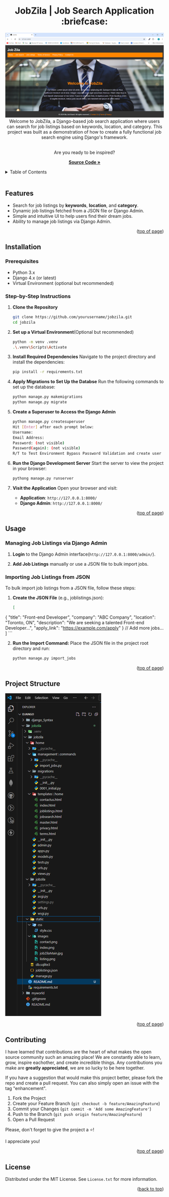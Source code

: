 <a id="readme-top"></a>

<h1 align='center'>JobZila | Job Search Application :briefcase:</h1>

<div align='center'>

<img src='/assets/images/main_readme.png' alt='Home page of JobZila'>
Welcome to JobZila, a Django-based job search application where users can search for job listings based on keywords, location, and category. This project was built as a demonstration of how to create a fully functional job search engine using Django's framework.

<br /> Are you ready to be inspired?

<a href='https://github.com/AmberForrester/Django/tree/main/jobzila'><strong>Source Code »</strong></a>
<br />
</div>



<details>
  <summary>Table of Contents</summary>
  <ol>
    <li><a href="#features">Features</a></li>
    <li><a href="#installation">Installation</a></li>
    <li><a href="#usage">Usage</a></li>
    <li><a href="#project-structure">Project Structure</a></li>
    <li><a href="#contributing">Contributing</a></li>
    <li><a href="#license">License</a></li>
  </ol>
</details>
<br />



## Features
- Search for job listings by **keywords**, **location**, and **category**.
- Dynamic job listings fetched from a JSON file or Django Admin.
- Simple and intuitive UI to help users find their dream jobs.
- Ability to manage job listings via Django Admin.

<p align="right">(<a href="#readme-top">top of page</a>)</p>



## Installation

### Prerequisites
- Python 3.x
- Django 4.x (or latest)
- Virtual Environment (optional but recommended)



### Step-by-Step Instructions

1. **Clone the Repository**
   ```bash
   git clone https://github.com/yourusername/jobzila.git
   cd jobzila
   ```

2. **Set up a Virtual Environment**(Optional but recommended)
    ```bash
    python -m venv .venv
    .\.venv\Scripts\Activate
    ```

3. **Install Required Dependencies** Navigate to the project directory and install the dependencies:
    ```bash
    pip install -r requirements.txt
    ```

4. **Apply Migrations to Set Up the Databse** Run the following commands to set up the database:
    ```bash
    python manage.py makemigrations
    python manage.py migrate
    ```

5. **Create a Superuser to Access the Django Admin**
    ```bash
    python manage.py createsuperuser
    Hit [Enter] after each prompt below:
    Username:
    Email Address:
    Password: (not visible)
    Password(again): (not visible)
    R/T to Test Environment Bypass Password Validation and create user anyway? [y/N]: y
    ```

6. **Run the Django Development Server** Start the server to view the project in your browser:
    ```bash
    pythong manage.py runserver
    ```

7. **Visit the Application** Open your browser and visit:
    - **Application**: `http://127.0.0.1:8000/`
    - **Django Admin**: `http://127.0.0.1:8000/`

<p align="right">(<a href="#readme-top">top of page</a>)</p>



## Usage

### Managing Job Listings via Django Admin

1. **Login** to the Django Admin interface(`http://127.0.0.1:8000/admin/`).

2. **Add Job Listings** manually or use a JSON file to bulk import jobs.

### Importing Job Listings from JSON

To bulk import job listings from a JSON file, follow these steps:
1. **Create the JSON File** (e.g., joblistings.json):
    ```json
    [
  {
    "title": "Front-end Developer",
    "company": "ABC Company",
    "location": "Toronto, ON",
    "description": "We are seeking a talented Front-end Developer...",
    "apply_link": "https://example.com/apply"
  }
  // Add more jobs...
]
    ```

2. **Run the Import Command:** Place the JSON file in the project root directory and run:
    ```bash
    python manage.py import_jobs
    ```
<p align="right">(<a href="#readme-top">top of page</a>)</p>



## Project Structure

![Project Structure](/assets/images/project_structure.png)

<p align="right">(<a href="#readme-top">top of page</a>)</p>



## Contributing

I have learned that contributions are the heart of what makes the open source community such an amazing place! We are constantly able to learn, grow, inspire eachother, and create incredible things. Any contributions you make are **greatly appreciated**, we are so lucky to be here together.

If you have a suggestion that would make this project better, please fork the repo and create a pull request. You can also simply open an issue with the tag "enhancement".

1. Fork the Project
2. Create your Feature Branch (`git checkout -b feature/AmazingFeature`)
3. Commit your Changes (`git commit -m 'Add some AmazingFeature'`)
4. Push to the Branch (`git push origin feature/AmazingFeature`)
5. Open a Pull Request

Please, don't forget to give the project a :star:! 

I appreciate you!

<p align="right">(<a href="#readme-top">top of page</a>)</p>



## License

Distributed under the MIT License. See `License.txt` for more information.

<p align="right">(<a href="#readme-top">back to top</a>)</p>
